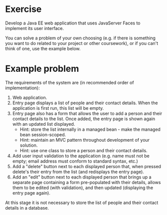# Exercise

Develop a Java EE web application that uses JavaServer Faces to implement its user interface.

You can solve a problem of your own choosing (e.g. if there is something you want to do related to your project or other coursework), or if you can't think of one, use the example below.

# Example problem

The requirements of the system are (in recommended order of implementation):

1. Web application.
2. Entry page displays a list of people and their contact details. When the application is first run, this list will be empty.
3. Entry page also has a form that allows the user to add a person and their contact details to the list. Once added, the entry page is shown again with an updated list displayed.
    - Hint: store the list internally in a managed bean - make the managed bean session-scoped.
    - Hint: maintain an MVC pattern throughout development of your solution.
    - Hint: use one class to store a person and their contact details.
4. Add user input validation to the application (e.g. name must not be empty; email address must conform to standard syntax, etc.)
5. Add a "delete" button next to each displayed person that, when pressed delete's their entry from the list (and redisplays the entry page).
6. Add an "edit" button next to each displayed person that brings up a separate page containing a form pre-populated with their details, allows them to be edited (with validation), and then updated (displaying the entry page again).


At this stage it is not necessary to store the list of people and their contact details in a database.
